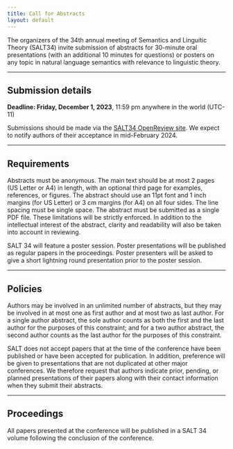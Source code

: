 ```yaml
---
title: Call for Abstracts
layout: default
---
```


The organizers of the 34th annual meeting of Semantics and Linguitic Theory (SALT34) invite submission of abstracts for 30-minute oral presentations (with an additional 10 minutes for questions) or posters on any topic in natural language semantics with relevance to linguistic theory.

<hr/>

## Submission details

**<span class="alert">Deadline:</span> Friday, December 1, 2023**, 11:59 pm anywhere in the world (UTC-11)

Submissions should be made via the [SALT34 OpenReview site](https://openreview.net/group?id=saltconf.github.io/SALT/2024/Conference). We expect to notify authors of their acceptance in mid-February 2024.

<hr/>

## Requirements

Abstracts must be anonymous. The main text should be at most 2 pages (US Letter or A4) in length, with an optional third page for examples, references, or figures. The abstract should use an 11pt font and 1 inch margins (for US Letter) or 3 cm margins (for A4) on all four sides. The line spacing must be single space. The abstract must be submitted as a single PDF file. These limitations will be strictly enforced. In addition to the intellectual interest of the abstract, clarity and readability will also be taken into account in reviewing. 

SALT 34 will feature a poster session. Poster presentations will be published as regular papers in the proceedings. Poster presenters will be asked to give a short lightning round presentation prior to the poster session. 

<hr/>

## Policies

Authors may be involved in an unlimited number of abstracts, but they may be involved in at most one as first author and at most two as last author. For a single author abstract, the sole author counts as both the first and the last author for the purposes of this constraint; and for a two author abstract, the second author counts as the last author for the purposes of this constraint.

SALT does not accept papers that at the time of the conference have been published or have been accepted for publication. In addition, preference will be given to presentations that are not duplicated at other major conferences. We therefore request that authors indicate prior, pending, or planned presentations of their papers along with their contact information when they submit their abstracts.

<hr/>

## Proceedings

All papers presented at the conference will be published in a SALT 34 volume following the conclusion of the conference.